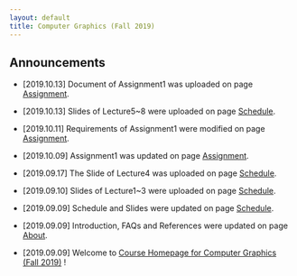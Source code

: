 ```yaml
---
layout: default
title: Computer Graphics (Fall 2019)
---
```


## Announcements
- [2019.10.13] Document of Assignment1 was uploaded on page [Assignment](https://sysucg2019.github.io/assignment). 

- [2019.10.13] Slides of Lecture5~8 were uploaded on page [Schedule](https://sysucg2019.github.io/schedule). 

- [2019.10.11] Requirements of Assignment1 were modified on page [Assignment](https://sysucg2019.github.io/assignment).

- [2019.10.09] Assignment1 was updated on page [Assignment](https://sysucg2019.github.io/assignment).

- [2019.09.17] The Slide of Lecture4 was uploaded on page [Schedule](https://sysucg2019.github.io/schedule). 

- [2019.09.10] Slides of Lecture1~3 were uploaded on page [Schedule](https://sysucg2019.github.io/schedule). 

- [2019.09.09] Schedule and Slides were updated on page [Schedule](https://sysucg2019.github.io/schedule).

- [2019.09.09] Introduction, FAQs and References were updated on page [About](https://sysucg2019.github.io/about).

- [2019.09.09] Welcome to [Course Homepage for Computer Graphics (Fall 2019)](https://sysucg2019.github.io) !
